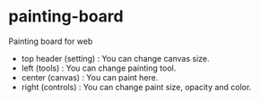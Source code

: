 # painting-board

Painting board for web

- top header (setting) : You can change canvas size.
- left (tools) : You can change painting tool.
- center (canvas) : You can paint here.
- right (controls) : You can change paint size, opacity and color.
